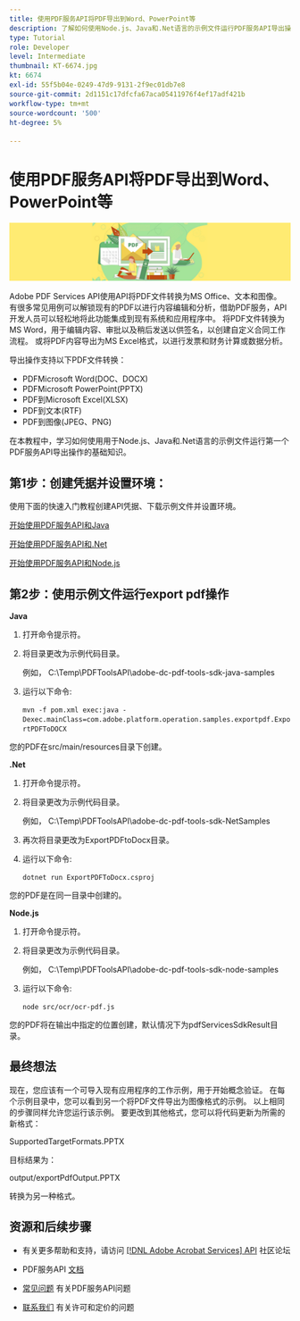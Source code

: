 ```yaml
---
title: 使用PDF服务API将PDF导出到Word、PowerPoint等
description: 了解如何使用Node.js、Java和.Net语言的示例文件运行PDF服务API导出操作
type: Tutorial
role: Developer
level: Intermediate
thumbnail: KT-6674.jpg
kt: 6674
exl-id: 55f5b04e-0249-47d9-9131-2f9ec01db7e8
source-git-commit: 2d1151c17dfcfa67aca05411976f4ef17adf421b
workflow-type: tm+mt
source-wordcount: '500'
ht-degree: 5%

---
```


# 使用PDF服务API将PDF导出到Word、PowerPoint等

![创建PDF英雄图像](assets/ExportPDF_hero.jpg)

Adobe PDF Services API使用API将PDF文件转换为MS Office、文本和图像。 有很多常见用例可以解锁现有的PDF以进行内容编辑和分析，借助PDF服务，API开发人员可以轻松地将此功能集成到现有系统和应用程序中。 将PDF文件转换为MS Word，用于编辑内容、审批以及稍后发送以供签名，以创建自定义合同工作流程。 或将PDF内容导出为MS Excel格式，以进行发票和财务计算或数据分析。

导出操作支持以下PDF文件转换：

* PDFMicrosoft Word(DOC、DOCX)
* PDFMicrosoft PowerPoint(PPTX)
* PDF到Microsoft Excel(XLSX)
* PDF到文本(RTF)
* PDF到图像(JPEG、PNG)

在本教程中，学习如何使用用于Node.js、Java和.Net语言的示例文件运行第一个PDF服务API导出操作的基础知识。

## 第1步：创建凭据并设置环境：

使用下面的快速入门教程创建API凭据、下载示例文件并设置环境。

[开始使用PDF服务API和Java](gettingstartedjava.md)

[开始使用PDF服务API和.Net](gettingstartednet.md)

[开始使用PDF服务API和Node.js](createpdffromhtml.md)

## 第2步：使用示例文件运行export pdf操作

**Java**

1. 打开命令提示符。

1. 将目录更改为示例代码目录。

   例如， C:\Temp\PDFToolsAPI\adobe-dc-pdf-tools-sdk-java-samples

1. 运行以下命令:

   `mvn -f pom.xml exec:java -Dexec.mainClass=com.adobe.platform.operation.samples.exportpdf.ExportPDFToDOCX`

您的PDF在src/main/resources目录下创建。

**.Net**

1. 打开命令提示符。

1. 将目录更改为示例代码目录。

   例如， C:\Temp\PDFToolsAPI\adobe-dc-pdf-tools-sdk-NetSamples

1. 再次将目录更改为ExportPDFtoDocx目录。

1. 运行以下命令:

   `dotnet run ExportPDFToDocx.csproj`

您的PDF是在同一目录中创建的。

**Node.js**

1. 打开命令提示符。

1. 将目录更改为示例代码目录。

   例如， C:\Temp\PDFToolsAPI\adobe-dc-pdf-tools-sdk-node-samples

1. 运行以下命令:

   `node src/ocr/ocr-pdf.js`

您的PDF将在输出中指定的位置创建，默认情况下为pdfServicesSdkResult目录。

## 最终想法

现在，您应该有一个可导入现有应用程序的工作示例，用于开始概念验证。 在每个示例目录中，您可以看到另一个将PDF文件导出为图像格式的示例。 以上相同的步骤同样允许您运行该示例。 要更改到其他格式，您可以将代码更新为所需的新格式：

SupportedTargetFormats.PPTX

目标结果为：

output/exportPdfOutput.PPTX

转换为另一种格式。

## 资源和后续步骤

* 有关更多帮助和支持，请访问 [[!DNL Adobe Acrobat Services] API](https://community.adobe.com/t5/document-cloud-sdk/bd-p/Document-Cloud-SDK?page=1&amp;sort=latest_replies&amp;filter=all) 社区论坛

* PDF服务API [文档](https://www.adobe.com/go/pdftoolsapi_doc)

* [常见问题](https://community.adobe.com/t5/document-cloud-sdk/faq-for-document-services-pdf-tools-api/m-p/10726197) 有关PDF服务API问题

* [联系我们](https://www.adobe.com/go/pdftoolsapi_requestform) 有关许可和定价的问题
